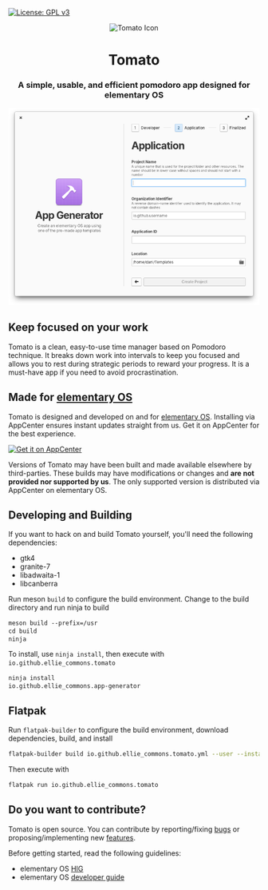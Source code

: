 [![License: GPL v3](https://img.shields.io/badge/License-GPL%20v3-blue.svg)](http://www.gnu.org/licenses/gpl-3.0)

<div align="center">
  <span align="center"> <img width="128" height="128" class="center" src="data/icons/128.svg" alt="Tomato Icon"></span>
  <h1 align="center">Tomato</h1>
  <h3 align="center">A simple, usable, and efficient pomodoro app designed for elementary OS</h3>
</div>

![Screenshot](https://raw.githubusercontent.com/ellie-commons/app-generator/refs/heads/main/data/io.github.ellie_commons.app-generator.png)

## Keep focused on your work

Tomato is a clean, easy-to-use time manager based on Pomodoro technique. It breaks down work into intervals to keep you focused and allows you to rest during strategic periods to reward your progress. It is a must-have app if you need to avoid procrastination.

## Made for [elementary OS](https://elementary.io)

Tomato is designed and developed on and for [elementary OS](https://elementary.io). Installing via AppCenter ensures instant updates straight from us. Get it on AppCenter for the best experience.

[![Get it on AppCenter](https://appcenter.elementary.io/badge.svg?new)](https://appcenter.elementary.io/io.github.ellie_commons.tomato)

Versions of Tomato may have been built and made available elsewhere by third-parties. These builds may have modifications or changes and **are not provided nor supported by us**. The only supported version is distributed via AppCenter on elementary OS.

## Developing and Building

If you want to hack on and build Tomato yourself, you'll need the following dependencies:

- gtk4
- granite-7
- libadwaita-1
- libcanberra

Run meson `build` to configure the build environment. Change to the build directory and run ninja to build

```shell
meson build --prefix=/usr
cd build
ninja
```

To install, use `ninja install`, then execute with `io.github.ellie_commons.tomato`

```shell
ninja install
io.github.ellie_commons.app-generator
```

## Flatpak

Run `flatpak-builder` to configure the build environment, download dependencies, build, and install

```bash
flatpak-builder build io.github.ellie_commons.tomato.yml --user --install --force-clean --install-deps-from=appcenter
```

Then execute with

```bash
flatpak run io.github.ellie_commons.tomato
```

## Do you want to contribute?

Tomato is open source. You can contribute by reporting/fixing [bugs](https://github.com/ellie-commons/tomato/issues) or proposing/implementing new [features](https://github.com/ellie-commons/tomato/issues).

Before getting started, read the following guidelines:

- elementary OS [HIG](https://elementary.io/docs/human-interface-guidelines#human-interface-guidelines)
- elementary OS [developer guide](https://elementary.io/docs/code/getting-started#developer-sdk)